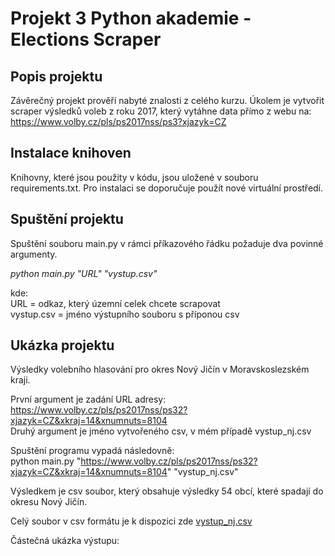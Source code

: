 # Projekt 3 Python akademie - Elections Scraper

## Popis projektu
Závěrečný projekt prověří nabyté znalosti z celého kurzu. Úkolem je vytvořit scraper výsledků voleb z roku 2017, který vytáhne data přímo z webu na:  
https://www.volby.cz/pls/ps2017nss/ps3?xjazyk=CZ

## Instalace knihoven

Knihovny, které jsou použity v kódu, jsou uložené v souboru requirements.txt. Pro instalaci se doporučuje použít nové virtuální prostředí.

## Spuštění projektu
Spuštění souboru main.py v rámci příkazového řádku požaduje dva povinné argumenty.  
  
*python main.py "URL" "vystup.csv"*  
  
kde:  
URL = odkaz, který územní celek chcete scrapovat  
vystup.csv = jméno výstupního souboru s příponou csv

## Ukázka projektu
Výsledky volebního hlasování pro okres Nový Jičín v Moravskoslezském kraji.  
  
První argument je zadání URL adresy: https://www.volby.cz/pls/ps2017nss/ps32?xjazyk=CZ&xkraj=14&xnumnuts=8104  
Druhý argument je jméno vytvořeného csv, v mém případě vystup_nj.csv  

Spuštění programu vypadá následovně:  
python main.py "https://www.volby.cz/pls/ps2017nss/ps32?xjazyk=CZ&xkraj=14&xnumnuts=8104" "vystup_nj.csv"  

Výsledkem je csv soubor, který obsahuje výsledky 54 obcí, které spadají do okresu Nový Jičín.  

Celý soubor v csv formátu je k dispozici zde [vystup_nj.csv](vystup_nj.csv)   

Částečná ukázka výstupu:  



